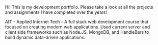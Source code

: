 Hi! This is my development portfolio.
Please take a look at all the projects and 
assignments I have completed over the years!

AIT - Applied Internet Tech - A full stack web development course that focused on creating modern web applications.
Used current server and client side frameworks such as Node.JS, MongoDB, and HandleBars to build dynamic data-driven
applications.
